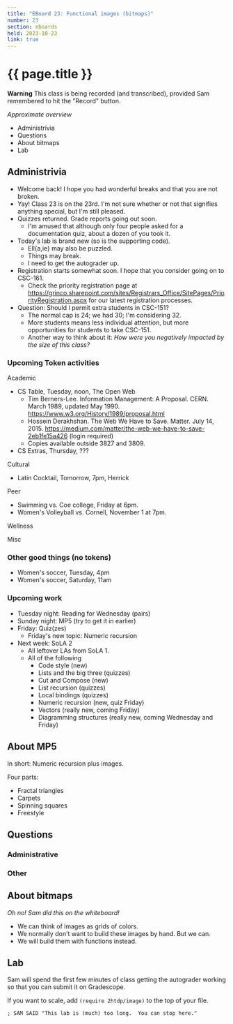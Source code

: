 ```yaml
---
title: "EBoard 23: Functional images (bitmaps)"
number: 23
section: eboards
held: 2023-10-23
link: true
---
```

# {{ page.title }}

**Warning** This class is being recorded (and transcribed), provided
Sam remembered to hit the "Record" button.

_Approximate overview_

* Administrivia
* Questions
* About bitmaps
* Lab

Administrivia
-------------

* Welcome back!  I hope you had wonderful breaks and that you are not broken.
* Yay!  Class 23 is on the 23rd.  I'm not sure whether or not that signifies
  anything special, but I'm still pleased.
* Quizzes returned.  Grade reports going out soon.
    * I'm amused that although only four people asked for a documentation
      quiz, about a dozen of you took it.
* Today's lab is brand new (so is the supporting code).
    * Ell{a,ie} may also be puzzled.
    * Things may break.
    * I need to get the autograder up.
* Registration starts somewhat soon.  I hope that you consider going on to 
  CSC-161.
    * Check the priority registration page at <https://grinco.sharepoint.com/sites/Registrars_Office/SitePages/PriorityRegistration.aspx> for our latest registration processes.
* Question: Should I permit extra students in CSC-151?  
    * The normal cap is 24; we had 30; I'm considering 32.
    * More students means less individual attention, but more opportunities
      for students to take CSC-151.
    * Another way to think about it: _How were you negatively impacted by
      the size of this class?_

### Upcoming Token activities

Academic

* CS Table, Tuesday, noon, The Open Web
    * Tim Berners-Lee. Information Management: A Proposal. CERN. March 1989, updated May 1990. <https://www.w3.org/History/1989/proposal.html>
    * Hossein Derakhshan. The Web We Have to Save. Matter. July 14, 2015. <https://medium.com/matter/the-web-we-have-to-save-2eb1fe15a426> (login required)
    * Copies available outside 3827 and 3809.
* CS Extras, Thursday, ???

Cultural

* Latin Cocktail, Tomorrow, 7pm, Herrick

Peer

* Swimming vs. Coe college, Friday at 6pm.
* Women's Volleyball vs. Cornell, November 1 at 7pm.

Wellness

Misc

### Other good things (no tokens)

* Women's soccer, Tuesday, 4pm
* Women's soccer, Saturday, 11am

### Upcoming work

* Tuesday night: Reading for Wednesday (pairs)
* Sunday night: MP5 (try to get it in earlier)
* Friday: Quiz(zes)
    * Friday's new topic: Numeric recursion
* Next week: SoLA 2
    * All leftover LAs from SoLA 1.
    * All of the following
         * Code style (new)
         * Lists and the big three (quizzes)
         * Cut and Compose (new)
         * List recursion (quizzes)
         * Local bindings (quizzes)
         * Numeric recursion (new, quiz Friday)
         * Vectors (really new, coming Friday)
         * Diagramming structures (really new, coming Wednesday and Friday)

About MP5
---------

In short: Numeric recursion plus images.

Four parts:

* Fractal triangles
* Carpets
* Spinning squares
* Freestyle

Questions
---------

### Administrative

### Other

About bitmaps
-------------

_Oh no!  Sam did this on the whiteboard!_

* We can think of images as grids of colors.
* We normally don't want to build these images by hand.  But we can.
* We will build them with functions instead.

Lab
---

Sam will spend the first few minutes of class getting the autograder
working so that you can submit it on Gradescope.

If you want to scale, add `(require 2htdp/image)` to the top of your file.

```
; SAM SAID "This lab is (much) too long.  You can stop here."
```

